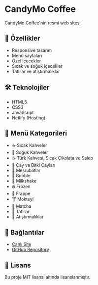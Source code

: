 # CandyMo Coffee

CandyMo Coffee'nin resmi web sitesi.

## 🚀 Özellikler

- Responsive tasarım
- Menü sayfaları
- Özel içecekler
- Sıcak ve soğuk içecekler
- Tatlılar ve atıştırmalıklar

## 🛠️ Teknolojiler

- HTML5
- CSS3
- JavaScript
- Netlify (Hosting)

## 📱 Menü Kategorileri

- ☕ Sıcak Kahveler
- 🧊 Soğuk Kahveler
- ☕ Türk Kahvesi, Sıcak Çikolata ve Salep
- 🍵 Çay ve Bitki Çayları
- 🥤 Meşrubatlar
- 🧋 Bubble
- 🥛 Milkshake
- ❄️ Frozen
- 🍹 Frappe
- 🍸 Mokteyl
- 🍵 Matcha
- 🍰 Tatlılar
- 🍪 Atıştırmalıklar

## 🔗 Bağlantılar

- [Canlı Site](https://candymocoffee.netlify.app)
- [GitHub Repository](https://github.com/Mert48Ta/candymocoffee)

## 📝 Lisans

Bu proje MIT lisansı altında lisanslanmıştır.
